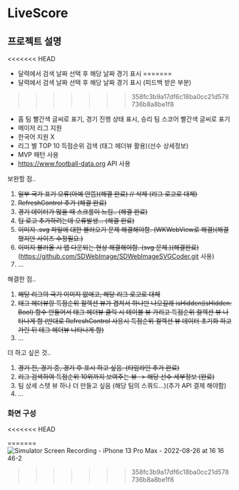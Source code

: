 # LiveScore

## 프로젝트 설명
<<<<<<< HEAD
- 달력에서 검색 날짜 선택 후 해당 날짜 경기 표시
=======
- 달력에서 검색 날짜 선택 후 해당 날짜 경기 표시 (피드백 받은 부분)
>>>>>>> 358fc3b9a17df6c18ba0cc21d578736b8a8be1f8
- 홈 팀 빨간색 글씨로 표기, 경기 진행 상태 표시, 승리 팀 스코어 빨간색 글씨로 표기
- 메이저 리그 지원
- 한국어 지원 X
- 리그 별 TOP 10 득점순위 검색 (태그 헤더뷰 활용)(선수 상세정보)
- MVP 패턴 사용
- https://www.football-data.org API 사용

보완할 점..
1. ~~일부 국가 표기 오류(아예 안뜸)(해결 완료)  // 삭제 (리그 로고로 대체)~~
2. ~~RefreshControl 추가 (해결 완료)~~
3. ~~경기 데이터가 많을 때 스크롤이 느림.. (해결 완료)~~
4. ~~팀 로고 추가하려는데 오류발생... (해결 완료)~~
5. ~~이미지 .svg 파일에 대한 불러오기 문제 해결해야함. (WKWebView로 해결)(해결 했지만 사이즈 수정필요.)~~
6. ~~이미지 불러올 시 앱 다운되는 현상 해결해야함. (svg 문제.)(해결완료)~~ (https://github.com/SDWebImage/SDWebImageSVGCoder.git 사용)
7. ...

해결한 점..
1. ~~해당 리그의 국기 이미지 없애고, 해당 리그 로고로 대체~~
2. ~~태그 헤더뷰랑 득점순위 컬렉션 뷰가 겹쳐서 하나만 나오길래 isHidden(isHidden: Bool) 함수 만들어서 태그 헤더뷰 클릭 시 테이블 뷰 가리고 득점순위 컬렉션 뷰 나타나게 함 (반대로 RefreshControl 사용시 득점순위 컬렉션 뷰 데이터 초기화 하고 가린 뒤 테그 헤더뷰 나타나게 함)~~
3. ...

더 하고 싶은 것..
1. ~~경기 전, 경기 중, 경기 후 표시 하고 싶음. (타임라인 추가 완료)~~
2. ~~리그 검색하여 득점순위 10위까지 보여주는 뷰 -> 해당 선수 세부정보 (완료)~~
3. 팀 상세 스텟 뷰 하나 더 만들고 싶음 (해당 팀의 스쿼드...)(추가 API 결제 해야함)
4. ...

### 화면 구성
<<<<<<< HEAD

=======
![Simulator Screen Recording - iPhone 13 Pro Max - 2022-08-26 at 16 16 46-2](https://user-images.githubusercontent.com/96865411/186845778-71fa9bf0-a496-4093-8429-5ee76ee429ea.gif)
>>>>>>> 358fc3b9a17df6c18ba0cc21d578736b8a8be1f8

